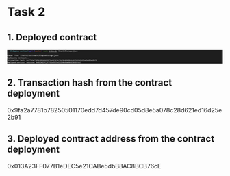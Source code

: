 # Task 2
## 1. Deployed contract
![Deployed contract](deployed-contract.png)

## 2. Transaction hash from the contract deployment
0x9fa2a7781b78250501170edd7d457de90cd05d8e5a078c28d621ed16d25e2b91

## 3. Deployed contract address from the contract deployment
0x013A23FF077B1eDEC5e21CABe5dbB8AC8BCB76cE